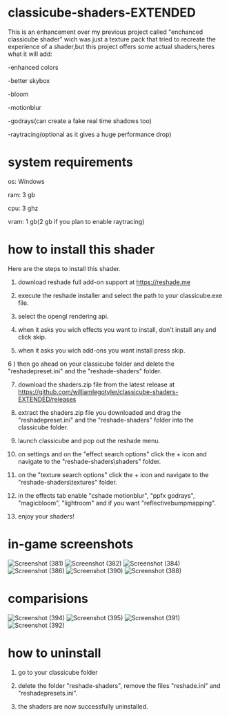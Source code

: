 # classicube-shaders-EXTENDED
This is an enhancement over my previous project called "enchanced classicube shader" wich was just a texture pack that tried to recreate the experience of a shader,but this project offers some actual shaders,heres what it will add:

-enhanced colors

-better skybox

-bloom

-motionblur

-godrays(can create a fake real time shadows too)

-raytracing(optional as it gives a huge performance drop)

# system requirements

os: Windows

ram: 3 gb

cpu: 3 ghz

vram: 1 gb(2 gb if you plan to enable raytracing)

# how to install this shader
Here are the steps to install this shader.

1) download reshade full add-on support at https://reshade.me

2) execute the reshade installer and select the path to your classicube.exe file.

3) select the opengl rendering api.

4) when it asks you wich effects you want to install, don't install any and click skip.

5) when it asks you wich add-ons you want install press skip.

6 ) then go ahead on your classicube folder and delete the "reshadepreset.ini" and the "reshade-shaders" folder.

7) download the shaders.zip file from the latest release at https://github.com/williamlegotyler/classicube-shaders-EXTENDED/releases

8) extract the shaders.zip file you downloaded and drag the "reshadepreset.ini" and the "reshade-shaders" folder into the classicube folder.

9) launch classicube and pop out the reshade menu.

10) on settings and on the "effect search options" click the + icon and navigate to the "reshade-shaders\shaders\" folder.

11) on the "texture search options" click the + icon and navigate to the "reshade-shaders\textures\" folder.

12) in the effects tab enable "cshade motionblur", "ppfx godrays", "magicbloom", "lightroom" and if you want "reflectivebumpmapping".

13) enjoy your shaders!

# in-game screenshots
![Screenshot (381)](https://github.com/user-attachments/assets/a1adaf0c-875b-4e54-9e73-959b06ff4fb0)
![Screenshot (382)](https://github.com/user-attachments/assets/e8c8ac80-0d66-440d-a677-14a9a0608fa8)
![Screenshot (384)](https://github.com/user-attachments/assets/261ee5ab-48db-4c2c-81bc-cf0af3539305)
![Screenshot (386)](https://github.com/user-attachments/assets/d97e3d1b-9e25-4457-8a22-fd130cb1406d)
![Screenshot (390)](https://github.com/user-attachments/assets/6773c468-2995-424c-ad9b-5cdea83bf839)
![Screenshot (388)](https://github.com/user-attachments/assets/39a913fe-35bf-404e-b9b5-0acfa7f69d87)

# comparisions 
![Screenshot (394)](https://github.com/user-attachments/assets/5e2abd89-9d97-44ab-9148-bcccea6a9529)
![Screenshot (395)](https://github.com/user-attachments/assets/6502c6e9-be31-4511-8f88-2d23d15a6a7d)
![Screenshot (391)](https://github.com/user-attachments/assets/cbd660dc-d8e9-4f1a-8957-69ba79bd0589)
![Screenshot (392)](https://github.com/user-attachments/assets/7e538fd3-c9b9-48dc-b072-772ff693ab79)

# how to uninstall

1) go to your classicube folder

2) delete the folder "reshade-shaders", remove the files "reshade.ini" and "reshadepresets.ini".

3) the shaders are now successfully uninstalled.
